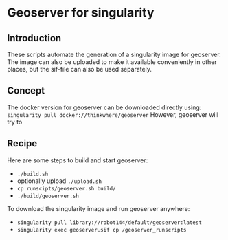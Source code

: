 
# Geoserver for singularity

## Introduction

These scripts automate the generation of a singularity image for geoserver. The image can also be uploaded to make it available conveniently in other places, but the sif-file can also be used separately.

## Concept

The docker version for geoserver can be downloaded directly using: 
`singularity pull docker://thinkwhere/geoserver`
However, geoserver will try to 

## Recipe

Here are some steps to build and start geoserver:
- `./build.sh`
- optionally upload `./upload.sh`
- `cp runscipts/geoserver.sh build/`
- `./build/geoserver.sh`

To download the singularity image and run geoserver anywhere:
- `singularity pull library://robot144/default/geoserver:latest`
- `singularity exec geoserver.sif cp /geoserver_runscripts`
